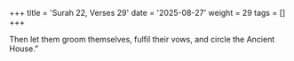 +++
title = 'Surah 22, Verses 29'
date = '2025-08-27'
weight = 29
tags = []
+++

Then let them groom themselves, fulfil their vows, and circle the Ancient House.”
